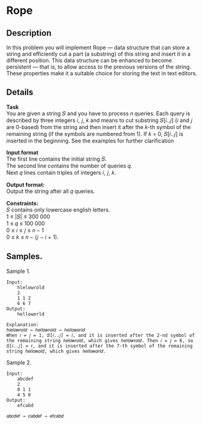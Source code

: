 # Rope

## Description 
In this problem you will implement Rope — data structure that can store a string and efficiently cut a part (a substring) of this string and insert it in a different position. This data structure can be enhanced to become persistent — that is, to allow access to the previous versions of the string. These properties make it a suitable choice for storing the text in text editors.

## Details
**Task**<br>
You are given a string 𝑆 and you have to process 𝑛 queries. Each query is described by three integers 𝑖, 𝑗, 𝑘 and means to cut substring 𝑆[𝑖..𝑗] (𝑖 and 𝑗 are 0-based) from the string and then insert it after the
𝑘-th symbol of the remaining string (if the symbols are numbered from 1). If 𝑘 = 0, 𝑆[𝑖..𝑗] is inserted
in the beginning. See the examples for further clarification


**Input format**<br> 
The first line contains the initial string 𝑆.<br>
The second line contains the number of queries 𝑞.<br>
Next 𝑞 lines contain triples of integers 𝑖, 𝑗, 𝑘.

**Output format:**<br> 
Output the string after all 𝑞 queries.

**Constraints:**<br>
𝑆 contains only lowercase english letters.<br> 
1 ≤ |𝑆| ≤ 300 000<br>
1 ≤ 𝑞 ≤ 100 000<br>
0 ≤ 𝑖 ≤ 𝑗 ≤ 𝑛 − 1<br> 
0 ≤ 𝑘 ≤ 𝑛 − (𝑗 − 𝑖 + 1).


## Samples.
Sample 1.
    
    Input:
        hlelowrold
        2
        1 1 2
        6 6 7
    Output:
        helloworld
    
    Explanation:
    ℎ𝑙𝑒𝑙𝑜𝑤𝑟𝑜𝑙𝑑 → ℎ𝑒𝑙𝑙𝑜𝑤𝑟𝑜𝑙𝑑 → ℎ𝑒𝑙𝑙𝑜𝑤𝑜𝑟𝑙𝑑
    When 𝑖 = 𝑗 = 1, 𝑆[𝑖..𝑗] = 𝑙, and it is inserted after the 2-nd symbol of the remaining string ℎ𝑒𝑙𝑜𝑤𝑟𝑜𝑙𝑑, which gives ℎ𝑒𝑙𝑙𝑜𝑤𝑟𝑜𝑙𝑑. Then 𝑖 = 𝑗 = 6, so 𝑆[𝑖..𝑗] = 𝑟, and it is inserted after the 7-th symbol of the remaining string ℎ𝑒𝑙𝑙𝑜𝑤𝑜𝑙𝑑, which gives ℎ𝑒𝑙𝑙𝑜𝑤𝑜𝑟𝑙𝑑.
    
Sample 2.

    Input:
        abcdef
        2
        0 1 1
        4 5 0
    Output:
        efcabd
    
    𝑎𝑏𝑐𝑑𝑒𝑓 → 𝑐𝑎𝑏𝑑𝑒𝑓 → 𝑒𝑓𝑐𝑎𝑏𝑑